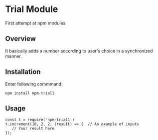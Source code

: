 # Trial Module

First attempt at npm modules
 
 ## Overview
 It basically adds a number according to user's choice in a synchronized manner.
 
 ## Installation
 Enter following commmand: 
 ```shell
 npm install npm-trial1
 ```
 
 ## Usage
 ```shell
 const t = require('npm-trial1')
 t.increment(10, 2, 2, (result) => {  // An example of inputs
    // Your result here
 });
 ```
 